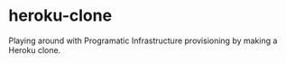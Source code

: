 # heroku-clone
Playing around with Programatic Infrastructure provisioning by making a Heroku clone.
